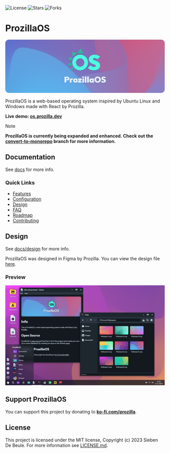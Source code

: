 <img alt="License" src="https://img.shields.io/github/license/Prozilla/ProzillaOS?style=flat-square&color=ee5253&label=License"> <img alt="Stars" src="https://img.shields.io/github/stars/Prozilla/ProzillaOS?style=flat-square&color=feca57&label=%E2%AD%90">  <img alt="Forks" src="https://img.shields.io/github/forks/Prozilla/ProzillaOS?style=flat-square&color=54a0ff&label=Forks">

# ProzillaOS

<img src="public/assets/banner-logo-title-small.png" alt="Banner with the logo of ProzillaOS"/>

ProzillaOS is a web-based operating system inspired by Ubuntu Linux and Windows made with React by Prozilla.

**Live demo: [os.prozilla.dev](https://os.prozilla.dev/)**

> [!NOTE]  
> **ProzillaOS is currently being expanded and enhanced. Check out the [convert-to-monorepo](https://github.com/prozilla-os/ProzillaOS/tree/convert-to-monorepo) branch for more information.**

## Documentation

See [docs](docs/README.md) for more info.

### Quick Links

- [Features](docs/features/README.md)
- [Configuration](docs/configuration/README.md)
- [Design](docs/design/README.md)
- [FAQ](docs/faq/README.md)
- [Roadmap](docs/roadmap/README.md)
- [Contributing](docs/contributing/README.md)

## Design

See [docs/design](docs/design/README.md) for more info.

ProzillaOS was designed in Figma by Prozilla. You can view the design file [here](https://www.figma.com/file/bEE5RyWgV0QILcXpZWEk2r/ProzillaOS?type=design&node-id=0%3A1&mode=design&t=7KR1tKCp9H5cK3hf-1).

### Preview

<img src="public/assets/screenshots/screenshot-files-info-taskbar-desktop.png" alt="Screenshot of ProzillaOS"/>

## Support ProzillaOS

You can support this project by donating to **[ko-fi.com/prozilla](https://ko-fi.com/prozilla)**.

## License

This project is licensed under the MIT license, Copyright (c) 2023 Sieben De Beule. For more information see [LICENSE.md](LICENSE.md).
